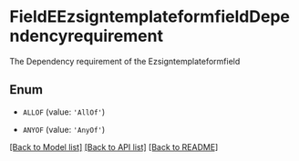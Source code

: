 # FieldEEzsigntemplateformfieldDependencyrequirement

The Dependency requirement of the Ezsigntemplateformfield

## Enum

* `ALLOF` (value: `'AllOf'`)

* `ANYOF` (value: `'AnyOf'`)

[[Back to Model list]](../README.md#documentation-for-models) [[Back to API list]](../README.md#documentation-for-api-endpoints) [[Back to README]](../README.md)


